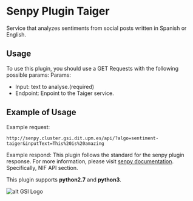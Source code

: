 # Senpy Plugin Taiger

Service that analyzes sentiments from social posts written in Spanish or English.


## Usage

To use this plugin, you should use a GET Requests with the following possible params:
Params:	
- Input: text to analyse.(required)
- Endpoint: Enpoint to the Taiger service.

## Example of Usage

Example request: 
```
http://senpy.cluster.gsi.dit.upm.es/api/?algo=sentiment-taiger&inputText=This%20is%20amazing
```

Example respond: This plugin follows the standard for the senpy plugin response. For more information, please visit [senpy documentation](http://senpy.readthedocs.io). Specifically, NIF API section. 

This plugin supports **python2.7** and **python3**.

![alt GSI Logo][logoGSI]

[logoGSI]: http://www.gsi.dit.upm.es/images/stories/logos/gsi.png "GSI Logo"

